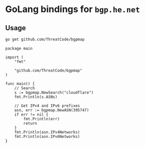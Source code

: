# GoLang bindings for `bgp.he.net`

## Usage

```bash
go get github.com/ThreatCode/bgpmap
```

```golang
package main

import (
	"fmt"

	"github.com/ThreatCode/bgpmap"
)

func main() {
	// Search
	s := bgpmap.NewSearch("cloudflare")
	fmt.Println(s.ASNs)

	// Get IPv4 and IPv6 prefixes
	asn, err := bgpmap.NewASN(395747)
	if err != nil {
		fmt.Println(err)
		return
	}
	fmt.Println(asn.IPv4Networks)
	fmt.Println(asn.IPv6Networks)
}
```
